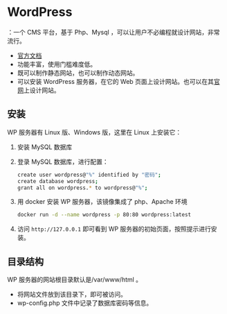 # WordPress

：一个 CMS 平台，基于 Php、Mysql ，可以让用户不必编程就设计网站，非常流行。
- [官方文档](https://www.tutorialspoint.com/wordpress/)
- 功能丰富，使用门槛难度低。
- 既可以制作静态网站，也可以制作动态网站。
- 可以安装 WordPress 服务器，在它的 Web 页面上设计网站。也可以在其[官网](https://wordpress.com)上设计网站。

## 安装

WP 服务器有 Linux 版、Windows 版，这里在 Linux 上安装它：
1. 安装 MySQL 数据库
2. 登录 MySQL 数据库，进行配置：

    ```sh
    create user wordpress@"%" identified by "密码";
    create database wordpress;
    grant all on wordpress.* to wordpress@"%";
    ```

3. 用 docker 安装 WP 服务器，该镜像集成了 php、Apache 环境

    ```sh
    docker run -d --name wordpress -p 80:80 wordpress:latest
    ```

4. 访问 `http://127.0.0.1` 即可看到 WP 服务器的初始页面，按照提示进行安装。

## 目录结构

WP 服务器的网站根目录默认是/var/www/html 。
- 将网站文件放到该目录下，即可被访问。
- wp-config.php 文件中记录了数据库密码等信息。

